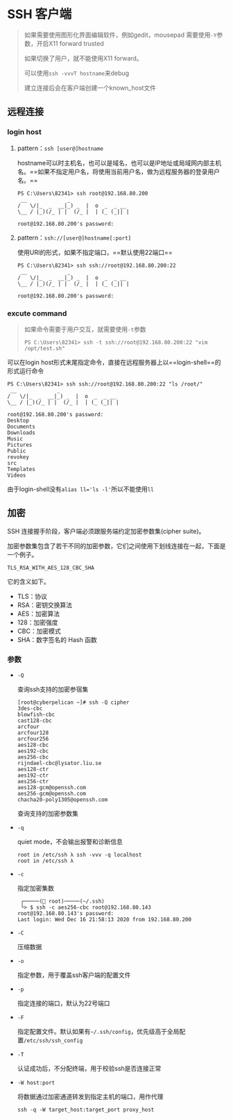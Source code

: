 # SSH 客户端

> 如果需要使用图形化界面编辑软件，例如gedit，mousepad 需要使用`-Y`参数，开启X11 forward trusted
>
> 如果切换了用户，就不能使用X11 forward。
>
> 可以使用`ssh -vvvT hostname`来debug
>
> 建立连接后会在客户端创建一个known_host文件

## 远程连接

### login host

1. pattern：`ssh [user@]hostname`

   hostname可以时主机名，也可以是域名，也可以是IP地址或局域网内部主机名。==如果不指定用户名，将使用当前用户名，做为远程服务器的登录用户名。==

   ```
   PS C:\Users\82341> ssh root@192.168.80.200
    __             _
   /   \/|_  _  __|_) _  |  o  _  _ __
   \__ / |_)(/_ | |  (/_ |  | (_ (_|| |
   
   root@192.168.80.200's password:
   ```

2. pattern：`ssh://[user@]hostname[:port]`

   使用URI的形式，如果不指定端口，==默认使用22端口==

   ```
   PS C:\Users\82341> ssh ssh://root@192.168.80.200:22
    __             _
   /   \/|_  _  __|_) _  |  o  _  _ __
   \__ / |_)(/_ | |  (/_ |  | (_ (_|| |
   
   root@192.168.80.200's password:
   ```

### excute command

> 如果命令需要于用户交互，就需要使用`-t`参数
>
> ```
> PS C:\Users\82341> ssh -t ssh://root@192.168.80.200:22 "vim /opt/test.sh"
> ```

可以在login host形式末尾指定命令，直接在远程服务器上以==login-shell==的形式运行命令

```
PS C:\Users\82341> ssh ssh://root@192.168.80.200:22 "ls /root/"
 __             _
/   \/|_  _  __|_) _  |  o  _  _ __
\__ / |_)(/_ | |  (/_ |  | (_ (_|| |

root@192.168.80.200's password:
Desktop
Documents
Downloads
Music
Pictures
Public
revokey
src
Templates
Videos
```

由于login-shell没有`alias ll='ls -l'`所以不能使用`ll`

## 加密

SSH 连接握手阶段，客户端必须跟服务端约定加密参数集(cipher suite)。

加密参数集包含了若干不同的加密参数，它们之间使用下划线连接在一起，下面是一个例子。

```
TLS_RSA_WITH_AES_128_CBC_SHA
```

它的含义如下。

- TLS：协议
- RSA：密钥交换算法
- AES：加密算法
- 128：加密强度
- CBC：加密模式
- SHA：数字签名的 Hash 函数

### 参数

- `-Q`

  查询ssh支持的加密参宿集

  ```
  [root@cyberpelican ~]# ssh -Q cipher
  3des-cbc
  blowfish-cbc
  cast128-cbc
  arcfour
  arcfour128
  arcfour256
  aes128-cbc
  aes192-cbc
  aes256-cbc
  rijndael-cbc@lysator.liu.se
  aes128-ctr
  aes192-ctr
  aes256-ctr
  aes128-gcm@openssh.com
  aes256-gcm@openssh.com
  chacha20-poly1305@openssh.com
  ```

  查询支持的加密参数集

- `-q`

  quiet mode，不会输出报警和诊断信息

  ```
  root in /etc/ssh λ ssh -vvv -q localhost
  root in /etc/ssh λ 
  ```
  
- `-c`

  指定加密集数

  ```
   ┌─────( root)─────(~/.ssh) 
   └> $ ssh -c aes256-cbc root@192.168.80.143
  root@192.168.80.143's password: 
  Last login: Wed Dec 16 21:58:13 2020 from 192.168.80.200
  ```

- `-C`

  压缩数据

- `-o`

  指定参数，用于覆盖ssh客户端的配置文件

- `-p`

  指定连接的端口，默认为22号端口

- `-F`

  指定配置文件。默认如果有`~/.ssh/config`，优先级高于全局配置`/etc/ssh/ssh_config`

- `-T`

  认证成功后，不分配终端，用于校验ssh是否连接正常

- `-W host:port`

  将数据通过加密通道转发到指定主机的端口，用作代理

  ```
  ssh -q -W target_host:target_port proxy_host
  ```
  
  